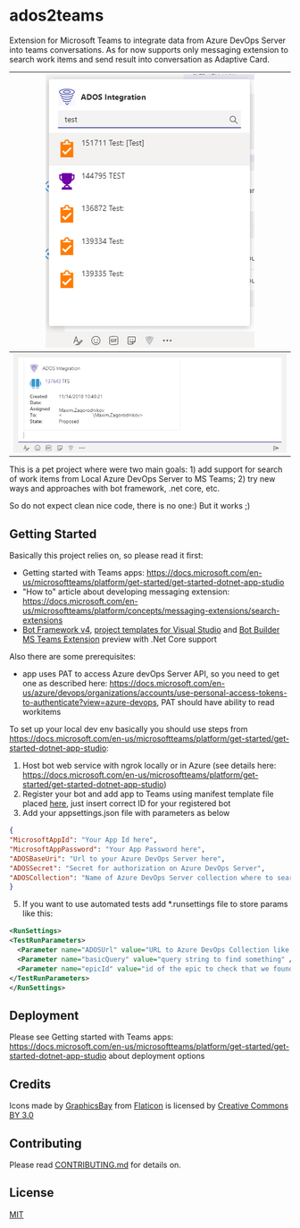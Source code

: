 # ados2teams
Extension for Microsoft Teams to integrate data from Azure DevOps Server into teams conversations. As for now supports only messaging extension to search work items and send result into conversation as Adaptive Card.

|![Search](ME_results.png)|
|---|
|![Card](ME_card.png)|

This is a pet project where were two main goals: 1) add support for search of work items from Local Azure DevOps Server to MS Teams; 2) try new ways and approaches with bot framework, .net core, etc. 

So do not expect clean nice code, there is no one:) But it works ;)

## Getting Started

Basically this project relies on, so please read it first:
  * Getting started with Teams apps: https://docs.microsoft.com/en-us/microsoftteams/platform/get-started/get-started-dotnet-app-studio
  * "How to" article about developing messaging extension: https://docs.microsoft.com/en-us/microsoftteams/platform/concepts/messaging-extensions/search-extensions
  * [Bot Framework v4](https://www.google.com/url?sa=t&rct=j&q=&esrc=s&source=web&cd=13&cad=rja&uact=8&ved=2ahUKEwjEr6a3-r3jAhV15KYKHc3kDeoQFjAMegQIAxAB&url=https%3A%2F%2Fdev.botframework.com%2F&usg=AOvVaw1fJCMkLuoJiBQAKTyDzh-U), [project templates for Visual Studio](https://marketplace.visualstudio.com/items?itemName=BotBuilder.botbuilderv4) and [Bot Builder MS Teams Extension](https://github.com/OfficeDev/BotBuilder-MicrosoftTeams) preview with .Net Core support

Also there are some prerequisites:
  * app uses PAT to access Azure devOps Server API, so you need to get one as described here: https://docs.microsoft.com/en-us/azure/devops/organizations/accounts/use-personal-access-tokens-to-authenticate?view=azure-devops, PAT should have ability to read workitems

To set up your local dev env basically you should use steps from https://docs.microsoft.com/en-us/microsoftteams/platform/get-started/get-started-dotnet-app-studio:
1. Host bot web service with ngrok locally or in Azure (see details here: https://docs.microsoft.com/en-us/microsoftteams/platform/get-started/get-started-dotnet-app-studio)
2. Register your bot and add app to Teams using manifest template file placed [here](/ADOS2TeamsBot/TeamsAppManifest/manifest_template.json), just insert correct ID for your registered bot
3. Add your appsettings.json file with parameters as below
  ```JSON
  {
  "MicrosoftAppId": "Your App Id here",
  "MicrosoftAppPassword": "Your App Password here",
  "ADOSBaseUri": "Url to your Azure DevOps Server here",
  "ADOSSecret": "Secret for authorization on Azure DevOps Server",
  "ADOSCollection": "Name of Azure DevOps Server collection where to search"
  }
  ```
5. If you want to use automated tests add *.runsettings file to store params like this:
  ```XML
  <RunSettings>
  <TestRunParameters>
    <Parameter name="ADOSUrl" value="URL to Azure DevOps Collection like https://ados.domain.com/collectionname" />
    <Parameter name="basicQuery" value="query string to find something" />
    <Parameter name="epicId" value="id of the epic to check that we found appropriate image" />
  </TestRunParameters>
</RunSettings>
  ```

## Deployment

Please see Getting started with Teams apps: https://docs.microsoft.com/en-us/microsoftteams/platform/get-started/get-started-dotnet-app-studio about deployment options

## Credits
Icons made by [GraphicsBay](https://www.flaticon.com/authors/graphicsbay) from [Flaticon](https://www.flaticon.com/) is licensed by [Creative Commons BY 3.0](http://creativecommons.org/licenses/by/3.0/)

## Contributing
Please read [CONTRIBUTING.md](/Contributing.md) for details on.

## License
[MIT](https://github.com/maximza/ados2teams/blob/master/LICENSE)